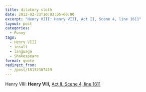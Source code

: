 ```yaml
---
title: dilatory sloth
date: 2012-02-23T10:03:05+00:00
excerpt: "Henry VIII: Henry VIII, Act II, Scene 4, line 1611"
layout: post
categories:
  - Funny
tags:
  - Henry VIII
  - insult
  - language
  - Shakespeare
format: quote
redirect_from:
  - /post/18132307419
---
```

Henry VIII: **Henry VIII,** [Act II, Scene 4, line 1611](http://www.opensourceshakespeare.org/views/plays/play_view.php?WorkID=henry8&Act=2&Scene=4&Scope=scene&LineHighlight=1611#1611)